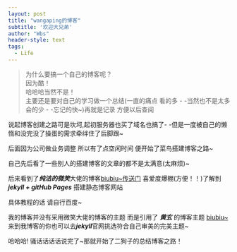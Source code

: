```yaml
---
layout: post
title: "wangaping的博客"
subtitle: '欢迎大兄弟'
author: "Wbs"
header-style: text
tags:
  - Life
---
```



 > 为什么要搞一个自己的博客呢？  <br/>
  因为酷！<br/>
 哈哈哈当然不是！<br/>
 主要还是要对自己的学习做一个总结(一直的痛点 看的多 - -当然也不是太多 会的少 - -忘记的快~)再就是记录 方便以后查阅
 
 
 说起博客创建之路可是坎坷,起初服务器也买了域名也搞了- -但是一度被自己的懒惰和没完没了操蛋的需求牵绊住了后脚跟~
 
 后面因为公司做业务调整 所以有了点空闲时间 便开始了菜鸟搭建博客之路~
 
 自己先后看了一些别人的搭建博客的文章的都不是太满意(太麻烦)~
 
 后来看到了***纯洁的微笑***大佬的博客[biubiu~传送门](http://www.ityouknow.com) 喜爱度爆棚(方便！！)了解到 ***jekyll + gitHub Pages*** 搭建静态博客网站 <br/>
 
 具体教程的话 请自行百度~
 
 我的博客并没有采用微笑大佬的博客的主题 而是引用了 
 ***黄玄*** 的博客主题 [biubiu~](http://huangxuan.me/)
 来到我博客的你也可以去***jekyll***官网挑选符合自己审美的完美主题~
 
 哈哈哈! 骚话话话话说完了~那就开始了二狗子的总结博客之路！
 
 
 
 
 
 

